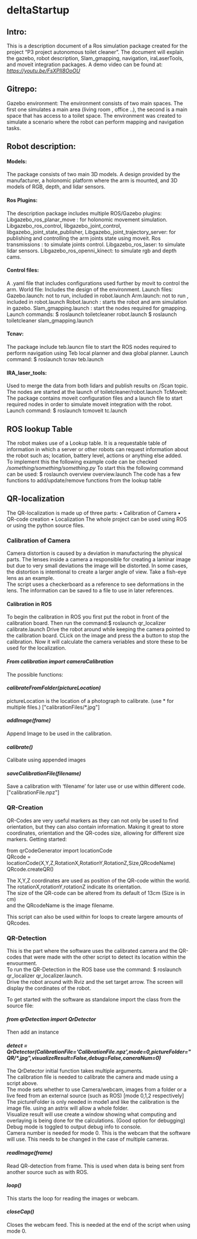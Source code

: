 # deltaStartup
## Intro:
This is a description document of a Ros simulation package created for the project “P3 project autonomous toilet cleaner”.
The document will explain the gazebo,  robot description, Slam_gmapping, navigation, iraLaserTools, and moveit integration packages.
A demo video can be found at: _https://youtu.be/FsXPII8OoOU_
## Gitrepo: 
Gazebo environment:
The environment consists of two main spaces. The first one simulates a main area (living room , office ..), the second is a main space that has access to a toilet space. The environment was created to  simulate a scenario where the robot can perform  mapping and navigation tasks.

## Robot description:
#### Models:
The package consists of two main 3D models. A design provided by the manufacturer, a holonomic platform where the arm is mounted, and 3D models of RGB, depth, and lidar sensors.

#### Ros Plugins:
The description package includes multiple ROS/Gazebo plugins:
Libgazebo_ros_planar_move : for holonomic movement simulation.
Libgazebo_ros_control,
libgazebo_joint_control,
libgazebo_joint_state_publisher,
Libgazebo_joint_trajectory_server: for publishing and controlling the arm joints state using moveit.
Ros transmissions : to simulate joints control.
Libgazebo_ros_laser: to simulate lidar sensors.
Libgazebo_ros_openni_kinect: to simulate rgb and depth cams.


#### Control files:
A .yaml file that includes configurations used further by movit to control the arm.
World file:
Includes the design of the environment.
Launch files:
Gazebo.launch: not to run, included in robot.launch
Arm.launch: not to run , included in robot.launch
Robot.launch : starts the robot and arm simulation in gazebo.
Slam_gmapping.launch : start the nodes required for gmapping.
Launch commands: 
$ roslaunch toiletcleaner robot.launch
$ roslaunch toiletcleaner slam_gmapping.launch

#### Tcnav:
The package include teb.launcn file to start the ROS nodes required to perform navigation using Teb local planner and dwa global planner.
Launch command:
$ roslaunch tcnav teb.launch

#### IRA_laser_tools:
Used to merge the data from both lidars and publish results on /Scan topic.
The nodes are started at the launch of toiletcleaner/robot.launch
TcMoveit:
The package contains moveit configuration files and a launch file to start required nodes in order to simulate moveit integration with the robot.
Launch command:
$ roslaunch tcmoveit tc.launch

## ROS lookup Table
The robot makes use of a Lookup table. It is a requestable table of information in which a server or other robots can request information about the robot such as; location, battery level, actions or anything else added.  
To implement this the following example code can be checked */something/something/something.py*
To start this the following command can be used: $ roslaunch overview overview.launch
The code has a few functions to add/update/remove functions from the lookup table

## QR-localization
The QR-localization is made up of three parts:
•	Calibration of Camera
•	QR-code creation
•	Localization
The whole project can be used using ROS or using the python source files.

### Calibration of Camera
Camera distortion is caused by a deviation in manufacturing the physical parts. The lenses inside a camera a responsible for creating a laminar image but due to very small deviations the image will be distorted. In some cases, the distortion is intentional to create a larger angle of view. Take a fish-eye lens as an example.  
The script uses a checkerboard as a reference to see deformations in the lens. The information can be saved to a file to use in later references.

#### Calibration in ROS
To begin the calibration in ROS you first put the robot in front of the calibration board. Then run the command:$ roslaunch qr_localizer calibrate.launch 
Drive the robot around while keeping the camera pointed to the calibration board. CLick on the image and press the a button to stop the calibration. Now it will calculate the camera veriables and store these to be used for the localization.

#### _From calibration import cameraCalibration_
The possible functions:
#### _calibrateFromFolder(pictureLocation)_
pictureLocation is the location of a photograph to calibrate. (use * for multiple files.) ["calibrationFiles/*.jpg"]

#### _addImage(frame)_
Append Image to be used in the calibration.

#### _calibrate()_
Calibate using appended images

#### _saveCalibrationFile(filename)_
Save a calibration with ‘filename’ for later use or use within different code. ["calibrationFile.npz"]

### QR-Creation
QR-Codes are very useful markers as they can not only be used to find orientation, but they can also contain information. Making it great to store coordinates, orientation and the QR-codes size, allowing for different size markers.
Getting started:

from qrCodeGenerator import locationCode  
QRcode = locationCode(X,Y,Z,RotationX,RotationY,RotationZ,Size,QRcodeName)  
QRcode.createQR()  
  
The X,Y,Z coordinates are used as position of the QR-code within the world.  
The rotationX,rotationY,rotationZ indicate its orientation.  
The size of the QR-code can be altered from its default of 13cm (Size is in cm)  
and the QRcodeName is the image filename.  
  
This script can also be used within for loops to create largere amounts of QRcodes.  


### QR-Detection
This is the part where the software uses the calibrated camera and the QR-codes that were made with the other script to detect its location within the envourment.  
To run the QR-Detection in the ROS base use the command: $ roslaunch qr_localizer qr_localizer.launch.  
Drive the robot around with Rviz and the set target arrow. The screen will display the cordinates of the robot.  

To get started with the software as standalone import the class from the source file:  
#### _from qrDetection import QrDetector_  
Then add an instance  
#### _detect = QrDetector(CalibrationFile='CalibrationFile.npz',mode=0,pictureFolder="QR/*.jpg",visualizeResult=False,debug=False,caneraNum=0)_
The QrDetector initial function takes multiple arguments.  
The calibration file is needed to calibrate the camera and made using a script above.  
The mode sets whether to use Camera/webcam, images from a folder or a live feed from an external source (such as ROS) [mode 0,1,2 respectively]  
The pictureFolder is only needed in mode1 and like the calibration is the image file. using an astrix will allow a whole folder.  
Visualize result will use create a window showing what computing and overlaying is being done for the calculations. (Good option for debugging)  
Debug mode is toggled to output debug info to console.  
Camera number is needed for mode 0. This is the webcam that the software will use. This needs to be changed in the case of multiple cameras.  

#### _readImage(frame)_
Read QR-detection from frame. This is used when data is being sent from another source such as with ROS.  

#### _loop()_
This starts the loop for reading the images or webcam.  

#### _closeCap()_
Closes the webcam feed. This is needed at the end of the script when using mode 0.  
